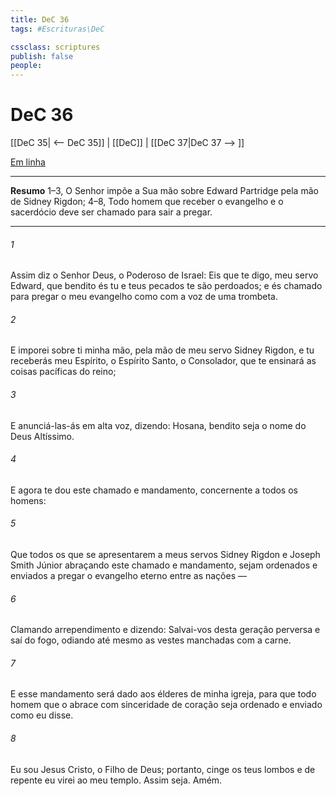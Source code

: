```yaml
---
title: DeC 36
tags: #Escrituras\DeC

cssclass: scriptures
publish: false
people:
---
```


# DeC 36
[[DeC 35| <-- DeC 35]] | [[DeC]] | [[DeC 37|DeC 37 --> ]]

[Em linha](https://churchofjesuschrist.org/study/scriptures/dc-testament/dc/36?lang=por)

---
__Resumo__
1–3, O Senhor impõe a Sua mão sobre Edward Partridge pela mão de Sidney Rigdon; 4–8, Todo homem que receber o evangelho e o sacerdócio deve ser chamado para sair a pregar.

---
###### 1 
Assim diz o Senhor Deus, o Poderoso de Israel: Eis que te digo, meu servo Edward, que bendito és tu e teus pecados te são perdoados; e és chamado para pregar o meu evangelho como com a voz de uma trombeta.

###### 2 
E imporei sobre ti minha mão, pela mão de meu servo Sidney Rigdon, e tu receberás meu Espírito, o Espírito Santo, o Consolador, que te ensinará as coisas pacíficas do reino;

###### 3 
E anunciá-las-ás em alta voz, dizendo: Hosana, bendito seja o nome do Deus Altíssimo.

###### 4 
E agora te dou este chamado e mandamento, concernente a todos os homens:

###### 5 
Que todos os que se apresentarem a meus servos Sidney Rigdon e Joseph Smith Júnior abraçando este chamado e mandamento, sejam ordenados e enviados a pregar o evangelho eterno entre as nações —

###### 6 
Clamando arrependimento e dizendo: Salvai-vos desta geração perversa e saí do fogo, odiando até mesmo as vestes manchadas com a carne.

###### 7 
E esse mandamento será dado aos élderes de minha igreja, para que todo homem que o abrace com sinceridade de coração seja ordenado e enviado como eu disse.

###### 8 
Eu sou Jesus Cristo, o Filho de Deus; portanto, cinge os teus lombos e de repente eu virei ao meu templo. Assim seja. Amém.

